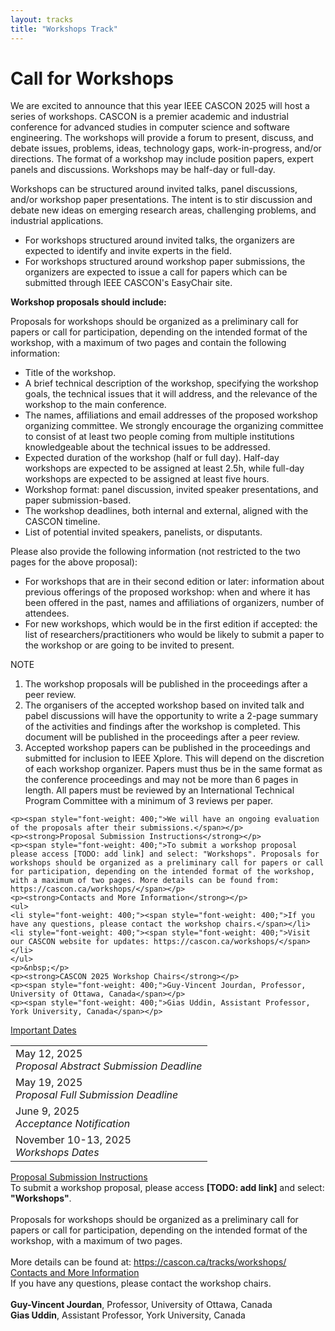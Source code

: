 ```yaml
---
layout: tracks
title: "Workshops Track"
---
```


<div id="content" class="container"><div class="row">

<!-- TITLE -->
<div class="col-sm-7">
  <div class="row">
    <div class="col-sm-12">
      <div class="page-header"><h1>Call for Workshops
</h1></div>
    </div>
  </div>

<!-- BODY-->
  <p><span style="font-weight: 400;">We are excited to announce that this year IEEE CASCON 2025 will host a series of workshops. CASCON is a premier academic and industrial conference for advanced studies in computer science and software engineering. The workshops will provide a forum to present, discuss, and debate issues, problems, ideas, technology gaps, work-in-progress, and/or directions. The format of a workshop may include position papers, expert panels and discussions. Workshops may be half-day or full-day.</span></p>
    <p><span style="font-weight: 400;">Workshops can be structured around invited talks, panel discussions, and/or workshop paper presentations. The intent is to stir discussion and debate new ideas on emerging research areas, challenging problems, and industrial applications.</span></p>
    <ul>
    <li style="font-weight: 400;"><span style="font-weight: 400;">For workshops structured around invited talks, the organizers are expected to identify and invite experts in the field.</span></li>
    <li style="font-weight: 400;"><span style="font-weight: 400;">For workshops structured around workshop paper submissions, the organizers are expected to issue a call for papers which can be submitted through IEEE CASCON's EasyChair site.</span></li>
    </ul>
    <p><strong>Workshop proposals should include:</strong></p>
    <p><span style="font-weight: 400;">Proposals for workshops should be organized as a preliminary call for papers or call for participation, depending on the intended format of the workshop, with a maximum of two pages and contain the following information:</span></p>
    <ul>
    <li style="font-weight: 400;"><span style="font-weight: 400;">Title of the workshop.</span></li>
    <li style="font-weight: 400;"><span style="font-weight: 400;">A brief technical description of the workshop, specifying the workshop goals, the technical issues that it will address, and the relevance of the workshop to the main conference.</span></li>
    <li style="font-weight: 400;"><span style="font-weight: 400;">The names, affiliations and email addresses of the proposed workshop organizing committee. We strongly encourage the organizing committee to consist of at least two people coming from multiple institutions knowledgeable about the technical issues to be addressed.</span></li>
    <li style="font-weight: 400;"><span style="font-weight: 400;">Expected duration of the workshop (half or full day). Half-day workshops are expected to be assigned at least 2.5h, while full-day workshops are expected to be assigned at least five hours.</span></li>
    <li style="font-weight: 400;"><span style="font-weight: 400;">Workshop format: panel discussion, invited speaker presentations, and paper submission-based.</span></li>
    <li style="font-weight: 400;"><span style="font-weight: 400;">The workshop deadlines, both internal and external, aligned with the CASCON timeline.</span></li>
    <li style="font-weight: 400;"><span style="font-weight: 400;">List of potential invited speakers, panelists, or disputants.</span></li>
    </ul>
    <p><span style="font-weight: 400;">Please also provide the following information (not restricted to the two pages for the above proposal):</span></p>
    <ul>
    <li style="font-weight: 400;"><span style="font-weight: 400;">For workshops that are in their second edition or later: information about previous offerings of the proposed workshop: when and where it has been offered in the past, names and affiliations of organizers, number of attendees.</span></li>
    <li style="font-weight: 400;"><span style="font-weight: 400;">For new workshops, which would be in the first edition if accepted: the list of researchers/practitioners who would be likely to submit a paper to the workshop or are going to be invited to present.</span></li>
    </ul>
    <p><span style="font-weight: 400;">NOTE</span></p>
    <ol>
    <li style="font-weight: 400;"><span style="font-weight: 400;">The workshop proposals will be published in the proceedings after a peer review.</span></li>
    <li style="font-weight: 400;"><span style="font-weight: 400;">The organisers of the accepted workshop based on invited talk and pabel discussions will have the opportunity to write a 2-page summary of the activities and findings after the workshop is completed. This document will be published in the proceedings after a peer review.</span></li>
    <li style="font-weight: 400;"><span style="font-weight: 400;">Accepted workshop papers can be published in the proceedings and submitted for inclusion to IEEE Xplore. This will depend on the discretion of each workshop organizer. Papers must thus be in the same format as the conference proceedings and may not be more than 6 pages in length. All papers must be reviewed by an International Technical Program Committee with a minimum of 3 reviews per paper.</span></li>
    </ol>
   
    <p><span style="font-weight: 400;">We will have an ongoing evaluation of the proposals after their submissions.</span></p>
    <p><strong>Proposal Submission Instructions</strong></p>
    <p><span style="font-weight: 400;">To submit a workshop proposal please access [TODO: add link] and select: "Workshops". Proposals for workshops should be organized as a preliminary call for papers or call for participation, depending on the intended format of the workshop, with a maximum of two pages. More details can be found from: https://cascon.ca/workshops/</span></p>
    <p><strong>Contacts and More Information</strong></p>
    <ul>
    <li style="font-weight: 400;"><span style="font-weight: 400;">If you have any questions, please contact the workshop chairs.</span></li>
    <li style="font-weight: 400;"><span style="font-weight: 400;">Visit our CASCON website for updates: https://cascon.ca/workshops/</span></li>
    </ul>
    <p>&nbsp;</p>
    <p><strong>CASCON 2025 Workshop Chairs</strong></p>
    <p><span style="font-weight: 400;">Guy-Vincent Jourdan, Professor, University of Ottawa, Canada</span></p>
    <p><span style="font-weight: 400;">Gias Uddin, Assistant Professor, York University, Canada</span></p>

</div>
    

<!-- IMPORTANT DATES SIDEBAR -->
<div class="col-sm-4 col-sm-offset-1 sidebar">
    <div class="panel panel-primary">
        <div class="panel-heading clearfix">
            <div class="panel-title">
                <span class="glyphicon glyphicon-bullhorn"></span> 
                <a href="#" class="navigate">Important Dates</a>
            </div>
        </div>
        <table class="table table-hover" id="important-dates">
            <tr href="{{ site.baseurl }}/tracks/workshops" class="clickable-row">
                <td>May 12, 2025 <span title="" data-original-title="Timezone: AoE (UTC-12h)">
                    <small><span class="glyphicon glyphicon-time"></span></small></span><br>
                    <em class="text-primary">Proposal Abstract Submission Deadline</em>
                </td>
            </tr>
            <tr href="{{ site.baseurl }}/tracks/workshops" class="clickable-row">
                <td>May 19, 2025 <span title="" data-original-title="Timezone: AoE (UTC-12h)">
                    <small><span class="glyphicon glyphicon-time"></span></small></span><br>
                    <em class="text-primary">Proposal Full Submission Deadline</em>
                </td>
            </tr>
            <tr href="{{ site.baseurl }}/tracks/workshops" class="clickable-row">
                <td>June 9, 2025 <span title="" data-original-title="Timezone: AoE (UTC-12h)">
                    <small><span class="glyphicon glyphicon-time"></span></small></span><br>
                    <em class="text-primary">Acceptance Notification</em>
                </td>
            </tr>
            <tr href="{{ site.baseurl }}/tracks/workshops" class="clickable-row">
                <td>November 10-13, 2025 <span title="" data-original-title="Timezone: AoE (UTC-12h)">
                    <small><span class="glyphicon glyphicon-time"></span></small></span><br>
                    <em class="text-primary">Workshops Dates</em>
                </td>
            </tr>
        </table>
    </div> 
</div>


<!-- PROPOSAL SUBMISSION INSTRUCTIONS SIDEBAR -->
<div class="col-sm-4 col-sm-offset-1 sidebar">
    <div class="panel panel-primary">
        <div class="panel-heading clearfix">
            <div class="panel-title">
                <span class="glyphicon glyphicon-file"></span> 
                <a href="#" class="navigate">Proposal Submission Instructions</a>
            </div>
        </div>
        <div class="panel-body">
            To submit a workshop proposal, please access <strong>[TODO: add link]</strong> and select: <strong>"Workshops"</strong>.<br><br>
            Proposals for workshops should be organized as a preliminary call for papers or call for participation, depending on the intended format of the workshop, with a maximum of two pages.<br><br>
            More details can be found at: <a href="https://cascon.ca/tracks/workshops/" target="_blank">https://cascon.ca/tracks/workshops/</a>
        </div>
    </div> 
</div>

<!-- CONTACTS AND MORE INFORMATION SIDEBAR -->
<div class="col-sm-4 col-sm-offset-1 sidebar">
    <div class="panel panel-primary">
        <div class="panel-heading clearfix">
            <div class="panel-title">
                <span class="glyphicon glyphicon-earphone"></span> 
                <a href="#" class="navigate">Contacts and More Information</a>
            </div>
        </div>
        <div class="panel-body">
            If you have any questions, please contact the workshop chairs.<br><br>
            <strong>Guy-Vincent Jourdan</strong>, Professor, University of Ottawa, Canada<br>
            <strong>Gias Uddin</strong>, Assistant Professor, York University, Canada
        </div>
    </div> 
</div>


</div>
